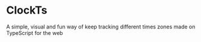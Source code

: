 # ClockTs
A simple, visual and fun way of keep tracking different times zones made on TypeScript for the web